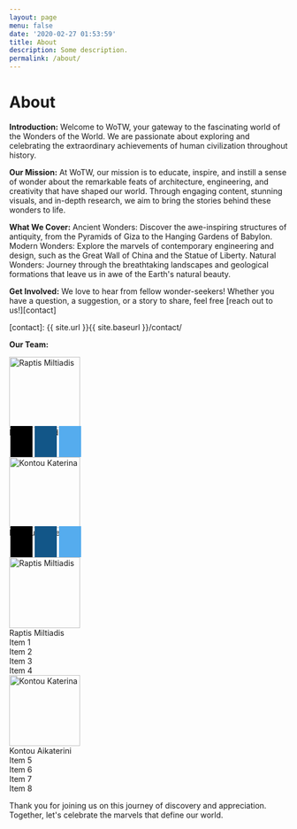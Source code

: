 ```yaml
---
layout: page
menu: false
date: '2020-02-27 01:53:59'
title: About
description: Some description.
permalink: /about/
---
```


# About

**Introduction:**
Welcome to WoTW, your gateway to the fascinating world of the Wonders of the World. We are passionate about exploring and celebrating the extraordinary achievements of human civilization throughout history.

**Our Mission:**
At WoTW, our mission is to educate, inspire, and instill a sense of wonder about the remarkable feats of architecture, engineering, and creativity that have shaped our world. Through engaging content, stunning visuals, and in-depth research, we aim to bring the stories behind these wonders to life.

**What We Cover:**
Ancient Wonders: Discover the awe-inspiring structures of antiquity, from the Pyramids of Giza to the Hanging Gardens of Babylon.
Modern Wonders: Explore the marvels of contemporary engineering and design, such as the Great Wall of China and the Statue of Liberty.
Natural Wonders: Journey through the breathtaking landscapes and geological formations that leave us in awe of the Earth's natural beauty.

**Get Involved:**
We love to hear from fellow wonder-seekers! Whether you have a question, a suggestion, or a story to share, feel free [reach out to us!][contact]

[contact]: {{ site.url }}{{ site.baseurl }}/contact/

**Our Team:**

<html>
<head>
<meta name="viewport" content="width=device-width, initial-scale=1">
<link rel="stylesheet" href="https://cdnjs.cloudflare.com/ajax/libs/font-awesome/4.7.0/css/font-awesome.min.css">
<style>
.fa {
  padding: 20px;
  font-size: 30px;
  width: 50px;
  text-align: center;
  text-decoration: none;
  margin: 5px 2px;
}
.fa:hover {
    opacity: 0.7;
}
.fa-facebook {
  background: #000000;
  color: white;
}
.fa-twitter {
  background: #55ACEE;
  color: white;
}
.fa-linkedin {
  background: #007bb5;
  color: white;
}
.fa-youtube {
  background: #bb0000;
  color: white;
}
.fa-instagram {
  background: #125688;
  color: white;
}
.fa-pinterest {
  background: #cb2027;
  color: white;
}
.fa-snapchat-ghost {
  background: #fffc00;
  color: white;
  text-shadow: -1px 0 black, 0 1px black, 1px 0 black, 0 -1px black;
}
</style>
</head>
<body>
<div class="container">
    <div class="column">
        <div class="row">
            <img class="round-image" src="{{ site.url }}{{ site.baseurl }}/assets/img/Miltos.jpg" alt="Raptis Miltiadis" width="128px">
        </div>
        <div class="row">
            Raptis Miltiadis
        </div>
        <div class="row">
            <a href="#" class="fa fa-facebook"></a>
            <a href="#" class="fa fa-instagram"></a>
            <a href="#" class="fa fa-twitter"></a>
        </div>
    </div>
    <div class="column">
        <div class="row">
        <img class="round-image" src="{{ site.url }}{{ site.baseurl }}/assets/img/Katerina.jpg" alt="Kontou Katerina" width="128px">
        </div>
        <div class="row">
            Kontou Aikaterini
        </div>
        <div class="row">
        <a href="#" class="fa fa-facebook"></a>
        <a href="#" class="fa fa-instagram"></a>
        <a href="#" class="fa fa-twitter"></a>
        </div>
    </div>
</div>

  <div class="social-icons">
    <a href="https://www.facebook.com/YourPage"><i class="fab fa-facebook"></i></a>
    <a href="https://www.instagram.com/YourPage"><i class="fab fa-instagram"></i></a>
    <a href="https://twitter.com/YourPage"><i class="fab fa-twitter"></i></a>
  </div>
</body>
</html>


<div class="container">
    <div class="column">
        <div class="row">
            <img class="round-image" src="{{ site.url }}{{ site.baseurl }}/assets/img/Miltos.jpg" alt="Raptis Miltiadis" width="128px">
        </div>
        <div class="row">
            Raptis Miltiadis
        </div>
        <div class="row">
            <div class="item">Item 1</div>
            <div class="item">Item 2</div>
            <div class="item">Item 3</div>
            <div class="item">Item 4</div>
        </div>
    </div>
    <div class="column">
        <div class="row">
        <img class="round-image" src="{{ site.url }}{{ site.baseurl }}/assets/img/Katerina.jpg" alt="Kontou Katerina" width="128px">
        </div>
        <div class="row">
            Kontou Aikaterini
        </div>
        <div class="row">
            <div class="item">Item 5</div>
            <div class="item">Item 6</div>
            <div class="item">Item 7</div>
            <div class="item">Item 8</div>
        </div>
    </div>
</div>


Thank you for joining us on this journey of discovery and appreciation. Together, let's celebrate the marvels that define our world.